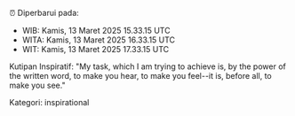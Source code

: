 ⏰ Diperbarui pada:
- WIB: Kamis, 13 Maret 2025 15.33.15 UTC
- WITA: Kamis, 13 Maret 2025 16.33.15 UTC
- WIT: Kamis, 13 Maret 2025 17.33.15 UTC

Kutipan Inspiratif:
"My task, which I am trying to achieve is, by the power of the written word, to make you hear, to make you feel--it is, before all, to make you see."


Kategori: inspirational

